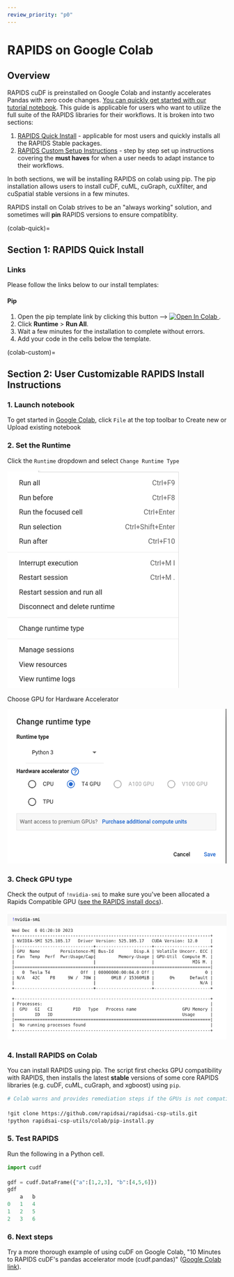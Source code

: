 ```yaml
---
review_priority: "p0"
---
```


# RAPIDS on Google Colab

## Overview

RAPIDS cuDF is preinstalled on Google Colab and instantly accelerates Pandas with zero code changes. [You can quickly get started with our tutorial notebook](https://nvda.ws/rapids-cudf). This guide is applicable for users who want to utilize the full suite of the RAPIDS libraries for their workflows. It is broken into two sections:

1. [RAPIDS Quick Install](colab-quick) - applicable for most users and quickly installs all the RAPIDS Stable packages.
2. [RAPIDS Custom Setup Instructions](colab-custom) - step by step set up instructions covering the **must haves** for when a user needs to adapt instance to their workflows.

In both sections, we will be installing RAPIDS on colab using pip. The pip installation allows users to install cuDF, cuML, cuGraph, cuXfilter, and cuSpatial stable versions in a few minutes.

RAPIDS install on Colab strives to be an "always working" solution, and sometimes will **pin** RAPIDS versions to ensure compatiblity.

(colab-quick)=

## Section 1: RAPIDS Quick Install

### Links

Please follow the links below to our install templates:

#### Pip

1. Open the pip template link by clicking this button -->
   <a target="_blank" href="https://nvda.ws/3XEO6hK">
   <img src="https://colab.research.google.com/assets/colab-badge.svg" alt="Open In Colab"/>
   </a> .
1. Click **Runtime** > **Run All**.
1. Wait a few minutes for the installation to complete without errors.
1. Add your code in the cells below the template.

(colab-custom)=

## Section 2: User Customizable RAPIDS Install Instructions

### 1. Launch notebook

To get started in [Google Colab](https://colab.research.google.com/), click `File` at the top toolbar to Create new or Upload existing notebook

### 2. Set the Runtime

Click the `Runtime` dropdown and select `Change Runtime Type`

![Screenshot of create runtime and runtime type](../images/googlecolab-select-runtime-type.png)

Choose GPU for Hardware Accelerator

![Screenshot of gpu for hardware accelerator](../images/googlecolab-select-gpu-hardware-accelerator.png)

### 3. Check GPU type

Check the output of `!nvidia-smi` to make sure you've been allocated a Rapids Compatible GPU ([see the RAPIDS install docs](https://docs.rapids.ai/install/#system-req)).

![Screenshot of nvidia-smi](../images/googlecolab-output-nvidia-smi.png)

### 4. Install RAPIDS on Colab

You can install RAPIDS using pip. The script first checks GPU compatibility with RAPIDS, then installs the latest **stable** versions of some core RAPIDS libraries (e.g. cuDF, cuML, cuGraph, and xgboost) using `pip`.

```bash
# Colab warns and provides remediation steps if the GPUs is not compatible with RAPIDS.

!git clone https://github.com/rapidsai/rapidsai-csp-utils.git
!python rapidsai-csp-utils/colab/pip-install.py
```

### 5. Test RAPIDS

Run the following in a Python cell.

```python
import cudf

gdf = cudf.DataFrame({"a":[1,2,3], "b":[4,5,6]})
gdf
    a   b
0   1   4
1   2   5
2   3   6

```

### 6. Next steps

Try a more thorough example of using cuDF on Google Colab, "10 Minutes to RAPIDS cuDF's pandas accelerator mode (cudf.pandas)" ([Google Colab link](https://nvda.ws/rapids-cudf)).
